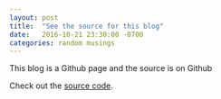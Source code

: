 ```yaml
---
layout: post
title:  "See the source for this blog"
date:   2016-10-21 23:30:00 -0700
categories: random musings
---
```

This blog is a Github page and the source is on Github

Check out the [source code][source-code].

[source-code]: https://github.com/fieldju/fieldju
